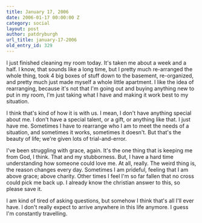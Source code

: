 ```yaml
---
title: January 17, 2006
date: 2006-01-17 00:00:00 Z
category: social
layout: post
author: patdryburgh
url_title: january-17-2006
old_entry_id: 329
---
```


I just finished cleaning my room today. It's taken me about a week and a half. I know, that sounds like a long time, but I pretty much re-arranged the whole thing, took 4 big boxes of stuff down to the basement, re-organized, and pretty much just made myself a whole little apartment. I like the idea of rearranging, because it's not that I'm going out and buying anything new to put in my room, I'm just taking what I have and making it work best to my situation.

I think that's kind of how it is with us. I mean, I don't have anything special about me. I don't have a special talent, or a gift, or anything like that. I just have me. Sometimes I have to rearrange who I am to meet the needs of a situation, and sometimes it works, sometimes it doesn't. But that's the beauty of life; we're given lots of trial-and-error.

I've been struggling with grace, again. It's the one thing that is keeping me from God, I think. That and my stubborness. But, I have a hard time understanding how someone could love me. At all, really. The weird thing is, the reason changes every day. Sometimes I am prideful, feeling that I am above grace; above charity. Other times I feel I'm so far fallen that no cross could pick me back up. I already know the christian answer to this, so please save it.

I am kind of tired of asking questions, but somehow I think that's all I'll ever have. I don't really expect to arrive anywhere in this life anymore. I guess I'm constantly travelling.